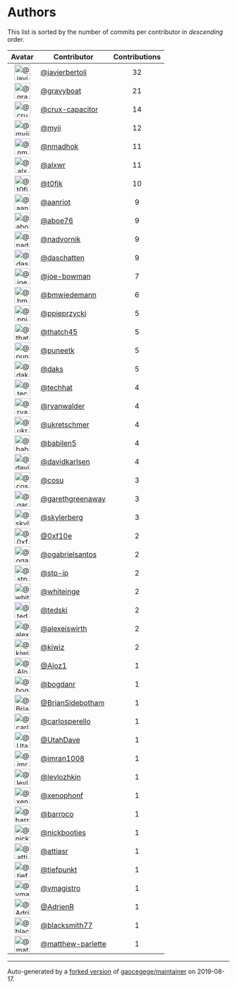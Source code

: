 # Authors

This list is sorted by the number of commits per contributor in _descending_ order.

Avatar|Contributor|Contributions
:-:|---|:-:
<img class='float-left rounded-1' src='https://avatars2.githubusercontent.com/u/242396?v=4' width='36' height='36' alt='@javierbertoli'>|[@javierbertoli](https://github.com/javierbertoli)|32
<img class='float-left rounded-1' src='https://avatars2.githubusercontent.com/u/1396878?v=4' width='36' height='36' alt='@gravyboat'>|[@gravyboat](https://github.com/gravyboat)|21
<img class='float-left rounded-1' src='https://avatars1.githubusercontent.com/u/18069703?v=4' width='36' height='36' alt='@crux-capacitor'>|[@crux-capacitor](https://github.com/crux-capacitor)|14
<img class='float-left rounded-1' src='https://avatars2.githubusercontent.com/u/10231489?v=4' width='36' height='36' alt='@myii'>|[@myii](https://github.com/myii)|12
<img class='float-left rounded-1' src='https://avatars0.githubusercontent.com/u/3374962?v=4' width='36' height='36' alt='@nmadhok'>|[@nmadhok](https://github.com/nmadhok)|11
<img class='float-left rounded-1' src='https://avatars0.githubusercontent.com/u/1920805?v=4' width='36' height='36' alt='@alxwr'>|[@alxwr](https://github.com/alxwr)|11
<img class='float-left rounded-1' src='https://avatars0.githubusercontent.com/u/2995329?v=4' width='36' height='36' alt='@t0fik'>|[@t0fik](https://github.com/t0fik)|10
<img class='float-left rounded-1' src='https://avatars0.githubusercontent.com/u/8395913?v=4' width='36' height='36' alt='@aanriot'>|[@aanriot](https://github.com/aanriot)|9
<img class='float-left rounded-1' src='https://avatars0.githubusercontent.com/u/1800660?v=4' width='36' height='36' alt='@aboe76'>|[@aboe76](https://github.com/aboe76)|9
<img class='float-left rounded-1' src='https://avatars1.githubusercontent.com/u/5682028?v=4' width='36' height='36' alt='@nadvornik'>|[@nadvornik](https://github.com/nadvornik)|9
<img class='float-left rounded-1' src='https://avatars0.githubusercontent.com/u/2094680?v=4' width='36' height='36' alt='@daschatten'>|[@daschatten](https://github.com/daschatten)|9
<img class='float-left rounded-1' src='https://avatars3.githubusercontent.com/u/4323424?v=4' width='36' height='36' alt='@joe-bowman'>|[@joe-bowman](https://github.com/joe-bowman)|7
<img class='float-left rounded-1' src='https://avatars3.githubusercontent.com/u/637990?v=4' width='36' height='36' alt='@bmwiedemann'>|[@bmwiedemann](https://github.com/bmwiedemann)|6
<img class='float-left rounded-1' src='https://avatars2.githubusercontent.com/u/6322354?v=4' width='36' height='36' alt='@ppieprzycki'>|[@ppieprzycki](https://github.com/ppieprzycki)|5
<img class='float-left rounded-1' src='https://avatars0.githubusercontent.com/u/507599?v=4' width='36' height='36' alt='@thatch45'>|[@thatch45](https://github.com/thatch45)|5
<img class='float-left rounded-1' src='https://avatars1.githubusercontent.com/u/528061?v=4' width='36' height='36' alt='@puneetk'>|[@puneetk](https://github.com/puneetk)|5
<img class='float-left rounded-1' src='https://avatars3.githubusercontent.com/u/52996?v=4' width='36' height='36' alt='@daks'>|[@daks](https://github.com/daks)|5
<img class='float-left rounded-1' src='https://avatars1.githubusercontent.com/u/287147?v=4' width='36' height='36' alt='@techhat'>|[@techhat](https://github.com/techhat)|4
<img class='float-left rounded-1' src='https://avatars0.githubusercontent.com/u/10901150?v=4' width='36' height='36' alt='@ryanwalder'>|[@ryanwalder](https://github.com/ryanwalder)|4
<img class='float-left rounded-1' src='https://avatars2.githubusercontent.com/u/6639666?v=4' width='36' height='36' alt='@ukretschmer'>|[@ukretschmer](https://github.com/ukretschmer)|4
<img class='float-left rounded-1' src='https://avatars1.githubusercontent.com/u/117961?v=4' width='36' height='36' alt='@babilen5'>|[@babilen5](https://github.com/babilen5)|4
<img class='float-left rounded-1' src='https://avatars0.githubusercontent.com/u/18299?v=4' width='36' height='36' alt='@davidkarlsen'>|[@davidkarlsen](https://github.com/davidkarlsen)|4
<img class='float-left rounded-1' src='https://avatars1.githubusercontent.com/u/811611?v=4' width='36' height='36' alt='@cosu'>|[@cosu](https://github.com/cosu)|3
<img class='float-left rounded-1' src='https://avatars0.githubusercontent.com/u/718525?v=4' width='36' height='36' alt='@garethgreenaway'>|[@garethgreenaway](https://github.com/garethgreenaway)|3
<img class='float-left rounded-1' src='https://avatars1.githubusercontent.com/u/4156131?v=4' width='36' height='36' alt='@skylerberg'>|[@skylerberg](https://github.com/skylerberg)|3
<img class='float-left rounded-1' src='https://avatars3.githubusercontent.com/u/6215293?v=4' width='36' height='36' alt='@0xf10e'>|[@0xf10e](https://github.com/0xf10e)|2
<img class='float-left rounded-1' src='https://avatars2.githubusercontent.com/u/5789536?v=4' width='36' height='36' alt='@ogabrielsantos'>|[@ogabrielsantos](https://github.com/ogabrielsantos)|2
<img class='float-left rounded-1' src='https://avatars2.githubusercontent.com/u/3768412?v=4' width='36' height='36' alt='@stp-ip'>|[@stp-ip](https://github.com/stp-ip)|2
<img class='float-left rounded-1' src='https://avatars2.githubusercontent.com/u/91293?v=4' width='36' height='36' alt='@whiteinge'>|[@whiteinge](https://github.com/whiteinge)|2
<img class='float-left rounded-1' src='https://avatars0.githubusercontent.com/u/1806188?v=4' width='36' height='36' alt='@tedski'>|[@tedski](https://github.com/tedski)|2
<img class='float-left rounded-1' src='https://avatars3.githubusercontent.com/u/1622925?v=4' width='36' height='36' alt='@alexeiswirth'>|[@alexeiswirth](https://github.com/alexeiswirth)|2
<img class='float-left rounded-1' src='https://avatars2.githubusercontent.com/u/3122114?v=4' width='36' height='36' alt='@kiwiz'>|[@kiwiz](https://github.com/kiwiz)|2
<img class='float-left rounded-1' src='https://avatars0.githubusercontent.com/u/976976?v=4' width='36' height='36' alt='@Aloz1'>|[@Aloz1](https://github.com/Aloz1)|1
<img class='float-left rounded-1' src='https://avatars2.githubusercontent.com/u/1079875?v=4' width='36' height='36' alt='@bogdanr'>|[@bogdanr](https://github.com/bogdanr)|1
<img class='float-left rounded-1' src='https://avatars3.githubusercontent.com/u/5575236?v=4' width='36' height='36' alt='@BrianSidebotham'>|[@BrianSidebotham](https://github.com/BrianSidebotham)|1
<img class='float-left rounded-1' src='https://avatars3.githubusercontent.com/u/776662?v=4' width='36' height='36' alt='@carlosperello'>|[@carlosperello](https://github.com/carlosperello)|1
<img class='float-left rounded-1' src='https://avatars0.githubusercontent.com/u/306240?v=4' width='36' height='36' alt='@UtahDave'>|[@UtahDave](https://github.com/UtahDave)|1
<img class='float-left rounded-1' src='https://avatars0.githubusercontent.com/u/94157?v=4' width='36' height='36' alt='@imran1008'>|[@imran1008](https://github.com/imran1008)|1
<img class='float-left rounded-1' src='https://avatars0.githubusercontent.com/u/7613500?v=4' width='36' height='36' alt='@levlozhkin'>|[@levlozhkin](https://github.com/levlozhkin)|1
<img class='float-left rounded-1' src='https://avatars0.githubusercontent.com/u/7139195?v=4' width='36' height='36' alt='@xenophonf'>|[@xenophonf](https://github.com/xenophonf)|1
<img class='float-left rounded-1' src='https://avatars3.githubusercontent.com/u/2004149?v=4' width='36' height='36' alt='@barroco'>|[@barroco](https://github.com/barroco)|1
<img class='float-left rounded-1' src='https://avatars2.githubusercontent.com/u/2321403?v=4' width='36' height='36' alt='@nickbooties'>|[@nickbooties](https://github.com/nickbooties)|1
<img class='float-left rounded-1' src='https://avatars1.githubusercontent.com/u/949989?v=4' width='36' height='36' alt='@attiasr'>|[@attiasr](https://github.com/attiasr)|1
<img class='float-left rounded-1' src='https://avatars3.githubusercontent.com/u/434444?v=4' width='36' height='36' alt='@tiefpunkt'>|[@tiefpunkt](https://github.com/tiefpunkt)|1
<img class='float-left rounded-1' src='https://avatars0.githubusercontent.com/u/13481669?v=4' width='36' height='36' alt='@vmagistro'>|[@vmagistro](https://github.com/vmagistro)|1
<img class='float-left rounded-1' src='https://avatars0.githubusercontent.com/u/753483?v=4' width='36' height='36' alt='@AdrienR'>|[@AdrienR](https://github.com/AdrienR)|1
<img class='float-left rounded-1' src='https://avatars0.githubusercontent.com/u/10585477?v=4' width='36' height='36' alt='@blacksmith77'>|[@blacksmith77](https://github.com/blacksmith77)|1
<img class='float-left rounded-1' src='https://avatars3.githubusercontent.com/u/2061751?v=4' width='36' height='36' alt='@matthew-parlette'>|[@matthew-parlette](https://github.com/matthew-parlette)|1

---

Auto-generated by a [forked version](https://github.com/myii/maintainer) of [gaocegege/maintainer](https://github.com/gaocegege/maintainer) on 2019-08-17.
